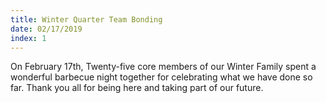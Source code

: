 ```yaml
---
title: Winter Quarter Team Bonding
date: 02/17/2019
index: 1
---
```

On February 17th, Twenty-five core members of our Winter Family spent a wonderful barbecue night together for celebrating what we have done so far. Thank you all for being here and taking part of our future.


